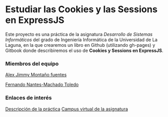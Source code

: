 # Estudiar las Cookies y las Sessions en ExpressJS
Este proyecto es una práctica de la asignatura _Desarrollo de Sistemas Informáticos_ del grado de Ingeniería Informática de la Universidad de La Laguna, en la que crearemos un libro en Github (utilizando gh-pages) y Gitbook donde describiremos el uso de **Cookies y Sessions en ExpressJS**.

### Miembros del equipo
[Alex Jimmy Montaño fuentes](https://didream.github.io)

[Fernando Nantes-Machado Toledo](https://alu100897975.github.io)

### Enlaces de interés
[Descripción de la práctica](https://casianorodriguezleon.gitbooks.io/ull-esit-1617/content/practicas/practicalearningcookies.html)
[Campus virtual de la asignatura](https://campusvirtual.ull.es/1617/course/view.php?id=1136)
